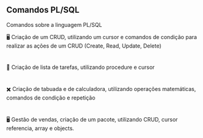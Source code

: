 ## Comandos PL/SQL
Comandos sobre a linguagem PL/SQL

🖥️ Criação de um CRUD, utilizando um cursor e comandos de condição para realizar as ações de um CRUD (Create, Read, Update, Delete)
#
📝 Criação de lista de tarefas, utilizando procedure e cursor
#
✖️ Criação de tabuada e de calculadora, utilizando operações matemáticas, comandos de condição e repetição
#
🖥️ Gestão de vendas, criação de um pacote, utilizando CRUD, cursor referencia, array e objects.
